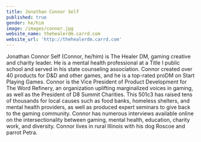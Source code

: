 ```yaml
---
title: Jonathan Connor Self
published: true
gender: he/him
image: /images/connor.jpg
website_name: thehealerdm.carrd.com
website_url: 'http://thehealerdm.carrd.com'
---
```


Jonathan Connor Self (Connor, he/him) is The Healer DM, gaming creative and charity leader. He is a mental health professional at a Title I public school and served in his state counseling association. Connor created over 40 products for D\&D and other games, and he is a top-rated proDM on Start Playing Games. Connor is the Vice President of Product Development for The Word Refinery, an organization uplifting marginalized voices in gaming,  as well as the President of D8 Summit Charities. This 501c3 has raised tens of thousands for local causes such as food banks, homeless shelters, and mental health providers, as well as produced expert seminars to give back to the gaming community. Connor has numerous interviews available online on the intersectionality between gaming, mental health, education, charity work, and diversity. Connor lives in rural Illinois with his dog Roscoe and parrot Petra.
